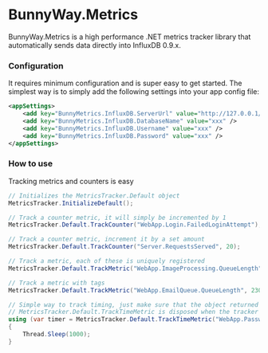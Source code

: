 # BunnyWay.Metrics
BunnyWay.Metrics is a high performance .NET metrics tracker library that automatically sends data directly into InfluxDB 0.9.x.


### Configuration
It requires minimum configuration and is super easy to get started. The simplest way is to simply add the following settings into your app config file:
```xml
<appSettings>
    <add key="BunnyMetrics.InfluxDB.ServerUrl" value="http://127.0.0.1/" />
    <add key="BunnyMetrics.InfluxDB.DatabaseName" value="xxx" />
    <add key="BunnyMetrics.InfluxDB.Username" value="xxx" />
    <add key="BunnyMetrics.InfluxDB.Password" value="xxx" />
</appSettings>
```

### How to use
Tracking metrics and counters is easy
```C#
// Initializes the MetricsTracker.Default object
MetricsTracker.InitializeDefault();

// Track a counter metric, it will simply be incremented by 1
MetricsTracker.Default.TrackCounter("WebApp.Login.FailedLoginAttempt");

// Track a counter metric, increment it by a set amount
MetricsTracker.Default.TrackCounter("Server.RequestsServed", 20);

// Track a metric, each of these is uniquely registered
MetricsTracker.Default.TrackMetric("WebApp.ImageProcessing.QueueLength", 230);

// Track a metric with tags
MetricsTracker.Default.TrackMetric("WebApp.EmailQueue.QueueLength", 230, new Tag("ServerName", "as1"), new Tag("ServerGroup", "2"));

// Simple way to track timing, just make sure that the object returned by 
// MetricsTracker.Default.TrackTimeMetric is disposed when the tracker should be stopped
using (var timer = MetricsTracker.Default.TrackTimeMetric("WebApp.PasswordGeneration.Time"))
{
    Thread.Sleep(1000);
}
```
